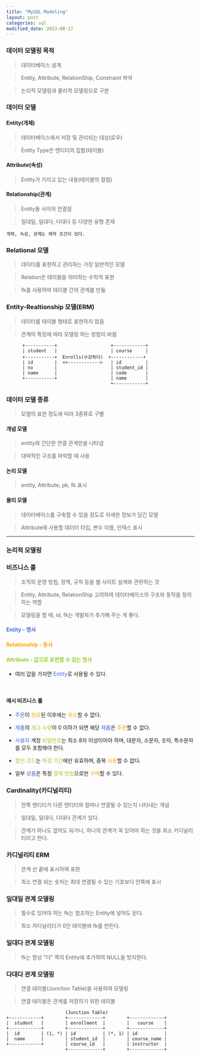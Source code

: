 ```yaml
---
title: "MySQL Modeling"
layout: post
categories: sql
modified_date: 2023-08-17
---  
```


### 데이터 모델링 목적
> 데이터베이스 설계

> Entity, Attribute, RelationShip, Constraint 파악

> 논리적 모델링과 물리적 모델링으로 구분


### 데이터 모델
#### Entity(개체)
> 데이터베이스에서 저장 및 관리되는 대상(로우)

> Entity Type은 엔티티의 집합(테이블)

#### Attribute(속성)
> Entity가 가지고 있는 내용(테이블의 컬럼)

#### Relationship(관계)
> Entity들 사이의 연결점

> 일대일, 일대다, 다대다 등 다양한 유형 존재

`개체, 속성, 관계는 제약 조건이 있다.`


### Relational 모델
> 데이터를 표현하고 관리하는 가장 일반적인 모델 

> Relation은 테이블을 의미하는 수학적 표현

> fk를 사용하여 테이블 간의 관계를 만듦


### Entity-Realtionship 모델(ERM)
> 데이터를 테이블 형태로 표현하지 않음

> 관계의 특징에 따라 모델링 하는 방법이 바뀜

```
      +-----------+                    +------------+
      | student   |                    | course     |
      +-----------+  Enrolls(수강하다)  +------------+
      | id        |  <>------------>   | id         | 
      | no        |                    | student_id |
      | name      |                    | code       |  
      +-----------+                    | name       |
                                       +------------+
```


### 데이터 모델 종류
> 모델의 표현 정도에 따라 3종류로 구별

#### 개념 모델
> entity와 간단한 연결 관계만을 나타냄

> 대략적인 구조를 파악할 때 사용

#### 논리 모델
> entity, Attribute, pk, fk 표시

#### 물리 모델
> 데이터베이스를 구축할 수 있을 정도로 자세한 정보가 담긴 모델

> Attribute에 사용할 데이터 타입, 변수 이름, 인덱스 표시

---

### 논리적 모델링

### 비즈니스 룰
> 조직의 운영 방침, 정책, 규칙 등을 웹 사이트 설계와 관련하는 것

> Entity, Attribute, RelationShip 고려하여 데이터베이스의 구조와 동작을 정의하는 역할

> 모델링을 할 때, id, fk는 개발자가 추가해 주는 게 좋다.


#### <span style="color: royalblue">Entity - 명사</span>

#### <span style="color: orange">Relationship - 동사</span>

#### <span style="color: yellowgreen">Attribute - 값으로 표현할 수 있는 명사</span>
- 여러 값을 가지면 <span style="color: royalblue">Entity</span>로 사용될 수 있다.

<br>

#### 예시 비즈니스 룰 
- <span style="color: royalblue">주문</span>이 <span style="color: orange">완료</span>된 이후에는 <span style="color: orange">취소</span>할 수 없다.

- <span style="color: royalblue">제품</span>의 <span style="color: yellowgreen">재고 수량</span>이 0 이하가 되면 해당 <span style="color: royalblue">제품</span>은 <span style="color: orange">주문</span>할 수 없다.

- <span style="color: royalblue">사용자</span> 계정 <span style="color: yellowgreen">비밀번호</span>는 최소 8자 이상이어야 하며,
대문자, 소문자, 숫자, 특수문자를 모두 포함해야 한다.

- <span style="color: yellowgreen">할인 코드</span>는 <span style="color: yellowgreen">특정 기간</span>에만 유효하며, 중복 <span style="color: orange">사용</span>할 수 없다.

- 일부 <span style="color: royalblue">상품</span>은 특정 <span style="color: yellowgreen">결제 방법</span>으로만 <span style="color: orange">구매</span>할 수 있다.


### Cardinality(카디널리티)
> 한쪽 엔티티가 다른 엔티티와 얼마나 연결될 수 있는지 나타내는 개념

> 일대일, 일대다, 다대다 관계가 있다.

> 관계가 하나도 없어도 되거나, 하나의 관계가 꼭 있어야 하는 것을 최소 카디널리티라고 한다.


### 카디널리티 ERM
> 관계 선 끝에 표시하여 표현

> 최소 연결 되는 숫자는 최대 연결될 수 있는 기호보다 안쪽에 표시


### 일대일 관계 모델링
> 필수로 있어야 하는 fk는 참조하는 Entity에 넣어도 된다.

> 최소 카디널리티가 0인 테이블에 fk를 만든다.


### 일대다 관계 모델링
> fk는 항상 "다" 쪽의 Entity에 추가하여 NULL을 방지한다.


### 다대다 관계 모델링
> 연결 테이블(Junction Table)을 사용하여 모델링

> 연결 테이블은 관계를 저장하기 위한 테이블

```
                      (Junction Table)
+------------+        +-------------+        +-------------+
|  student   |        | enrollment  |        |   course    |
+------------+        +-------------+        +-------------+
|  id        | (1, *) | id          | (*, 1) | id          |
|  name      |        | student_id  |        | course_name |
+------------+        | course_id   |        | instructor  |
                      +-------------+        +-------------+
```